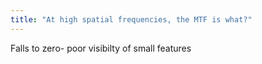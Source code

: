 ```yaml
---
title: "At high spatial frequencies, the MTF is what?"
---
```

Falls to zero- poor visibilty of small features

